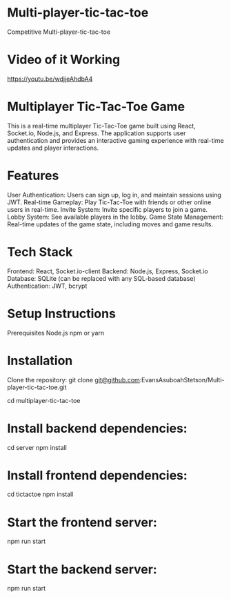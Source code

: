 
# Multi-player-tic-tac-toe
Competitive Multi-player-tic-tac-toe

# Video of it Working

https://youtu.be/wdjjeAhdbA4

# Multiplayer Tic-Tac-Toe Game
This is a real-time multiplayer Tic-Tac-Toe game built using React, Socket.io, Node.js, and Express. The application supports user authentication and provides an interactive gaming experience with real-time updates and player interactions.

# Features
User Authentication: Users can sign up, log in, and maintain sessions using JWT.
Real-time Gameplay: Play Tic-Tac-Toe with friends or other online users in real-time.
Invite System: Invite specific players to join a game.
Lobby System: See available players in the lobby.
Game State Management: Real-time updates of the game state, including moves and game results.

# Tech Stack
Frontend: React, Socket.io-client
Backend: Node.js, Express, Socket.io
Database: SQLite (can be replaced with any SQL-based database)
Authentication: JWT, bcrypt

# Setup Instructions
Prerequisites
Node.js
npm or yarn

# Installation
Clone the repository:
git clone git@github.com:EvansAsuboahStetson/Multi-player-tic-tac-toe.git

cd multiplayer-tic-tac-toe

# Install backend dependencies:
cd server
npm install

# Install frontend dependencies:
cd tictactoe
npm install

# Start the frontend server:
npm run start

# Start the backend server:
npm run start



